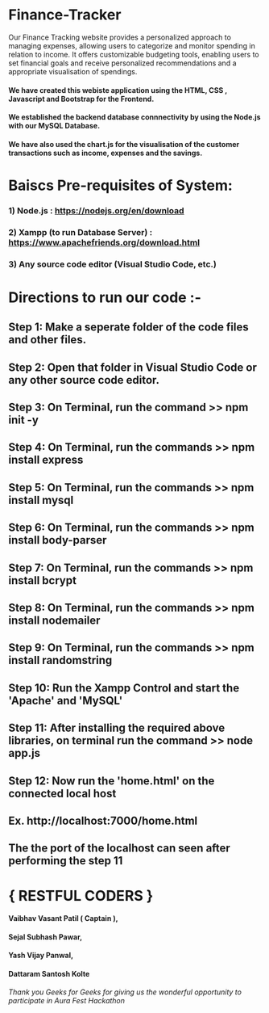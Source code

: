 # Finance-Tracker
Our Finance Tracking website provides a personalized approach to managing expenses, allowing users to categorize and monitor spending in relation to income. It offers customizable budgeting tools, enabling users to set financial goals and receive personalized recommendations and a appropriate visualisation of spendings.
#### We have created this webiste application using the HTML, CSS , Javascript and Bootstrap for the Frontend.
#### We established the backend database connnectivity by using the Node.js with our MySQL Database.
#### We have also used the chart.js for the visualisation of the customer transactions such as income, expenses and the savings.

# Baiscs Pre-requisites of System:
### 1) Node.js : https://nodejs.org/en/download
### 2) Xampp (to run Database Server) : https://www.apachefriends.org/download.html
### 3) Any source code editor (Visual Studio Code, etc.)

# Directions to run our code :- 
## Step 1: Make a seperate folder of the code files and other files.
## Step 2: Open that folder in Visual Studio Code or any other source code editor.
## Step 3: On Terminal, run the command >> npm init -y 
## Step 4: On Terminal, run the commands >> npm install express
## Step 5: On Terminal, run the commands >> npm install mysql
## Step 6: On Terminal, run the commands >> npm install body-parser
## Step 7: On Terminal, run the commands >> npm install bcrypt
## Step 8: On Terminal, run the commands >> npm install nodemailer
## Step 9: On Terminal, run the commands >> npm install randomstring
## Step 10: Run the Xampp Control and start the 'Apache' and 'MySQL'
## Step 11: After installing the required above libraries, on terminal run the command >> node app.js
## Step 12: Now run the 'home.html' on the connected local host 
## Ex. http://localhost:7000/home.html 
## The the port of the localhost can seen after performing the step 11


# { RESTFUL CODERS } 
#### Vaibhav Vasant Patil ( Captain ), 
#### Sejal Subhash Pawar, 
#### Yash Vijay Panwal, 
#### Dattaram Santosh Kolte

###### Thank you Geeks for Geeks for giving us the wonderful opportunity to participate in Aura Fest Hackathon
